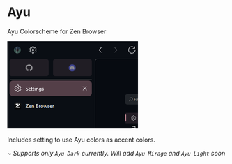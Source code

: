
# Ayu

Ayu Colorscheme for Zen Browser

![Ayu Dark](ayu-dark.png)  

Includes setting to use Ayu colors as accent colors.

~ *Supports only `Ayu Dark` currently. Will add `Ayu Mirage` and `Ayu Light` soon*
